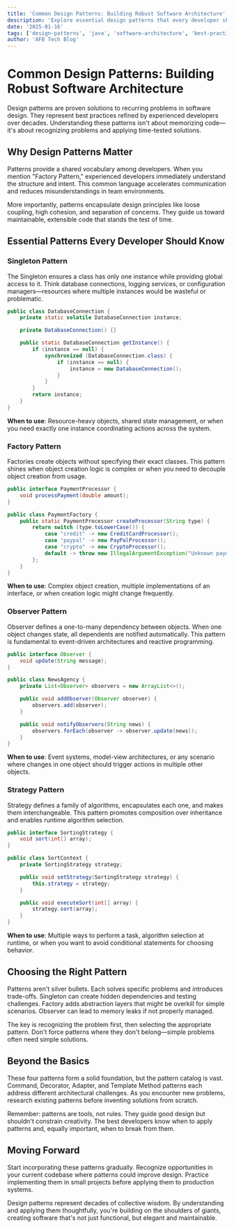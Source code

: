 ```yaml
---
title: 'Common Design Patterns: Building Robust Software Architecture'
description: 'Explore essential design patterns that every developer should know. Learn how Singleton, Factory, Observer, and Strategy patterns solve real-world problems in software development.'
date: '2025-01-16'
tags: ['design-patterns', 'java', 'software-architecture', 'best-practices']
author: 'AFB Tech Blog'
---
```


# Common Design Patterns: Building Robust Software Architecture

Design patterns are proven solutions to recurring problems in software design. They represent best practices refined by experienced developers over decades. Understanding these patterns isn't about memorizing code—it's about recognizing problems and applying time-tested solutions.

## Why Design Patterns Matter

Patterns provide a shared vocabulary among developers. When you mention "Factory Pattern," experienced developers immediately understand the structure and intent. This common language accelerates communication and reduces misunderstandings in team environments.

More importantly, patterns encapsulate design principles like loose coupling, high cohesion, and separation of concerns. They guide us toward maintainable, extensible code that stands the test of time.

## Essential Patterns Every Developer Should Know

### Singleton Pattern

The Singleton ensures a class has only one instance while providing global access to it. Think database connections, logging services, or configuration managers—resources where multiple instances would be wasteful or problematic.

```java
public class DatabaseConnection {
    private static volatile DatabaseConnection instance;

    private DatabaseConnection() {}

    public static DatabaseConnection getInstance() {
        if (instance == null) {
            synchronized (DatabaseConnection.class) {
                if (instance == null) {
                    instance = new DatabaseConnection();
                }
            }
        }
        return instance;
    }
}
```

**When to use**: Resource-heavy objects, shared state management, or when you need exactly one instance coordinating actions across the system.

### Factory Pattern

Factories create objects without specifying their exact classes. This pattern shines when object creation logic is complex or when you need to decouple object creation from usage.

```java
public interface PaymentProcessor {
    void processPayment(double amount);
}

public class PaymentFactory {
    public static PaymentProcessor createProcessor(String type) {
        return switch (type.toLowerCase()) {
            case "credit" -> new CreditCardProcessor();
            case "paypal" -> new PayPalProcessor();
            case "crypto" -> new CryptoProcessor();
            default -> throw new IllegalArgumentException("Unknown payment type");
        };
    }
}
```

**When to use**: Complex object creation, multiple implementations of an interface, or when creation logic might change frequently.

### Observer Pattern

Observer defines a one-to-many dependency between objects. When one object changes state, all dependents are notified automatically. This pattern is fundamental to event-driven architectures and reactive programming.

```java
public interface Observer {
    void update(String message);
}

public class NewsAgency {
    private List<Observer> observers = new ArrayList<>();

    public void addObserver(Observer observer) {
        observers.add(observer);
    }

    public void notifyObservers(String news) {
        observers.forEach(observer -> observer.update(news));
    }
}
```

**When to use**: Event systems, model-view architectures, or any scenario where changes in one object should trigger actions in multiple other objects.

### Strategy Pattern

Strategy defines a family of algorithms, encapsulates each one, and makes them interchangeable. This pattern promotes composition over inheritance and enables runtime algorithm selection.

```java
public interface SortingStrategy {
    void sort(int[] array);
}

public class SortContext {
    private SortingStrategy strategy;

    public void setStrategy(SortingStrategy strategy) {
        this.strategy = strategy;
    }

    public void executeSort(int[] array) {
        strategy.sort(array);
    }
}
```

**When to use**: Multiple ways to perform a task, algorithm selection at runtime, or when you want to avoid conditional statements for choosing behavior.

## Choosing the Right Pattern

Patterns aren't silver bullets. Each solves specific problems and introduces trade-offs. Singleton can create hidden dependencies and testing challenges. Factory adds abstraction layers that might be overkill for simple scenarios. Observer can lead to memory leaks if not properly managed.

The key is recognizing the problem first, then selecting the appropriate pattern. Don't force patterns where they don't belong—simple problems often need simple solutions.

## Beyond the Basics

These four patterns form a solid foundation, but the pattern catalog is vast. Command, Decorator, Adapter, and Template Method patterns each address different architectural challenges. As you encounter new problems, research existing patterns before inventing solutions from scratch.

Remember: patterns are tools, not rules. They guide good design but shouldn't constrain creativity. The best developers know when to apply patterns and, equally important, when to break from them.

## Moving Forward

Start incorporating these patterns gradually. Recognize opportunities in your current codebase where patterns could improve design. Practice implementing them in small projects before applying them to production systems.

Design patterns represent decades of collective wisdom. By understanding and applying them thoughtfully, you're building on the shoulders of giants, creating software that's not just functional, but elegant and maintainable.
